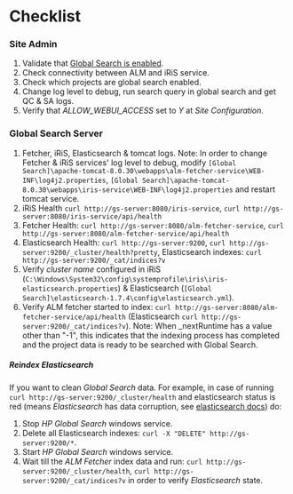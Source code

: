 # Checklist
### Site Admin
1. Validate that [Global Search is enabled](http://alm-help.saas.hpe.com/en/12.53/online_help/Content/Admin/sa_enabling_GS.htm).
2. Check connectivity between ALM and iRiS service.
2. Check which projects are global search enabled.
3. Change log level to debug, run search query in global search and get QC & SA logs.
4. Verify that _ALLOW_WEBUI_ACCESS_ set to _Y_ at _Site Configuration_.

### Global Search Server
1. Fetcher, iRiS, Elasticsearch & tomcat logs. Note: In order to change Fetcher & iRiS services' log level to debug, modify `[Global Search]\apache-tomcat-8.0.30\webapps\alm-fetcher-service\WEB-INF\log4j2.properties`, `[Global Search]\apache-tomcat-8.0.30\webapps\iris-service\WEB-INF\log4j2.properties` and restart tomcat service.
2. iRiS Health `curl http://gs-server:8080/iris-service`, `curl http://gs-server:8080/iris-service/api/health`
3. Fetcher Health: `curl http://gs-server:8080/alm-fetcher-service`, `curl http://gs-server:8080/alm-fetcher-service/api/health`
4. Elasticsearch Health: `curl http://gs-server:9200`, `curl http://gs-server:9200/_cluster/health?pretty`, Elasticsearch indexes: `curl http://gs-server:9200/_cat/indices?v`
5. Verify *cluster name* configured in iRiS (`C:\Windows\System32\config\systemprofile\iris\iris-elasticsearch.properties`) & Elasticsearch (`[Global Search]\elasticsearch-1.7.4\config\elasticsearch.yml`).
6. Verify ALM fetcher started to index: `curl http://gs-server:8080/alm-fetcher-service/api/health` (Elasticsearch `curl http://gs-server:9200/_cat/indices?v`). Note: When _nextRuntime has a value other than "-1", this indicates that the indexing process has completed and the project data is ready to be searched with Global Search.

##### Reindex Elasticsearch
If you want to clean _Global Search_ data. For example, in case of running `curl http://gs-server:9200/_cluster/health` and elasticsearch status is red (means _Elasticsearch_ has data corruption, see [elasticsearch docs](https://www.elastic.co/guide/en/elasticsearch/guide/1.x/_cluster_health.html)) do:

1. Stop _HP Global Search_ windows service.
2. Delete all Elasticsearch indexes: `curl -X "DELETE" http://gs-server:9200/*`.
3. Start _HP Global Search_ windows service.
4. Wait till the _ALM Fetcher_ index data and run: `curl http://gs-server:9200/_cluster/health`, `curl http://gs-server:9200/_cat/indices?v` in order to verify _Elasticsearch_ state.
